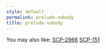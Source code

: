 ```yaml
---
style: default
permalink: prelude-nobody
title: prelude-nobody
---
```

You may also like:
[SCP-2966](http://scp-wiki.net/scp-2966)
[SCP-151](http://scp-wiki.net/scp-151)